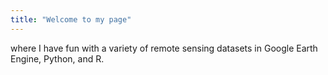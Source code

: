 ```yaml
---
title: "Welcome to my page"
---
```

where I have fun with a variety of remote sensing datasets in Google Earth Engine, Python, and R.
